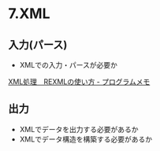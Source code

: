 # 7.XML

## 入力(パース)

* XMLでの入力・パースが必要か

[XML処理　REXMLの使い方 - プログラムメモ](http://d.hatena.ne.jp/aoi_273/20090311/1236764850)

## 出力

* XMLでデータを出力する必要があるか
* XMLでデータ構造を構築する必要があるか
